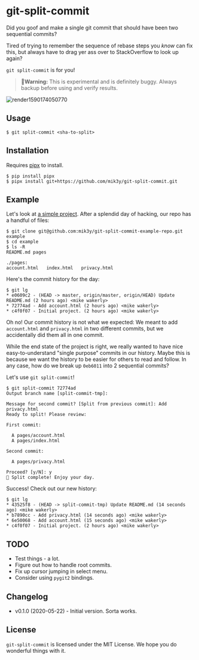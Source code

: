 # git-split-commit

Did you goof and make a single git commit that should have been two sequential
commits?

Tired of trying to remember the sequence of rebase steps you _know_ can
fix this, but always have to drag yer ass over to StackOverflow to look up again?

`git split-commit` is for you!

> **🚨Warning:** This is experimental and is definitely buggy. Always backup before using and verify results.

![render1590174050770](https://user-images.githubusercontent.com/390829/82701274-dcd36100-9c3d-11ea-8bb2-7e54edb2155d.gif)


## Usage

```
$ git split-commit <sha-to-split>
```


## Installation

Requires [pipx](https://github.com/pipxproject/pipx) to install.

```
$ pip install pipx
$ pipx install git+https://github.com/mik3y/git-split-commit.git
```


## Example

Let's look at [a simple project](https://github.com/mik3y/git-split-commit-example-repo). After a splendid day of hacking, our repo has a
handful of files:

```
$ git clone git@github.com:mik3y/git-split-commit-example-repo.git example
$ cd example
$ ls -R
README.md pages

./pages:
account.html   index.html   privacy.html
```

Here's the commit history for the day:

```
$ git lg
* e0609c2 - (HEAD -> master, origin/master, origin/HEAD) Update README.md (2 hours ago) <mike wakerly>
* 72774ad - Add account.html (2 hours ago) <mike wakerly>
* c4f0f07 - Initial project. (2 hours ago) <mike wakerly>
```

Oh no! Our commit history is not what we expected: We meant to add
`account.html` and `privacy.html` in two different commits, but we accidentally
did them all in one commit.

While the end state of the project is right, we really wanted to have nice
easy-to-understand "single purpose" commits in our history. Maybe this is because we
want the history to be easier for others to read and follow. In any case, how do
we break up `0eb6011` into 2 sequential commits?

Let's use `git split-commit`!

```
$ git split-commit 72774ad
Output branch name [split-commit-tmp]:

Message for second commit? [Split from previous commit]: Add privacy.html
Ready to split! Please review:

First commit:

  A pages/account.html
  A pages/index.html

Second commit:

  A pages/privacy.html

Proceed? [y/N]: y
🍌 Split complete! Enjoy your day.
```

Success! Check out our new history:

```
$ git lg
* 43525f8 - (HEAD -> split-commit-tmp) Update README.md (14 seconds ago) <mike wakerly>
* b7890cc - Add privacy.html (14 seconds ago) <mike wakerly>
* 6e50068 - Add account.html (15 seconds ago) <mike wakerly>
* c4f0f07 - Initial project. (2 hours ago) <mike wakerly>
```

## TODO

* Test things - a lot.
* Figure out how to handle root commits.
* Fix up cursor jumping in select menu.
* Consider using `pygit2` bindings.

## Changelog

* v0.1.0 (2020-05-22) - Initial version. Sorta works.

## License

`git-split-commit` is licensed under the MIT License. We hope you do wonderful things with it.